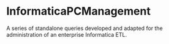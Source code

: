 # InformaticaPCManagement
A series of standalone queries developed and adapted for the administration of an enterprise Informatica ETL.

